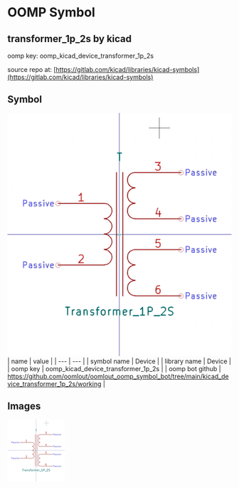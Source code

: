 # OOMP Symbol  
## transformer_1p_2s  by kicad  
  
oomp key: oomp_kicad_device_transformer_1p_2s  
  
source repo at: [https://gitlab.com/kicad/libraries/kicad-symbols](https://gitlab.com/kicad/libraries/kicad-symbols)  
## Symbol  
  
[![working.png](working_600.png)](working.png)  
| name | value | 
| --- | --- | 
| symbol name | Device | 
| library name | Device | 
| oomp key | oomp_kicad_device_transformer_1p_2s | 
| oomp bot github | https://github.com/oomlout/oomlout_oomp_symbol_bot/tree/main/kicad_device_transformer_1p_2s/working | 
## Images  
  
[![working.png](working_140.png)](working.png)  
